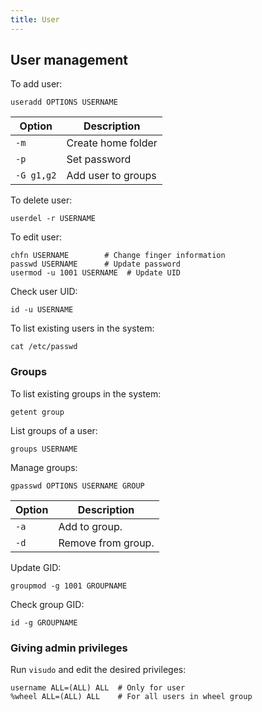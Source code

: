 ```yaml
---
title: User
---
```


## User management

To add user:

```shell
useradd OPTIONS USERNAME
```

| Option | Description |
| --- | --- |
| `-m` | Create home folder |
| `-p` | Set password |
| `-G g1,g2` | Add user to groups |

To delete user:

```shell
userdel -r USERNAME
```

To edit user:

```shell
chfn USERNAME        # Change finger information
passwd USERNAME      # Update password
usermod -u 1001 USERNAME  # Update UID
```

Check user UID:

```shell
id -u USERNAME
```

To list existing users in the system:

```shell
cat /etc/passwd
```

### Groups

To list existing groups in the system:

```shell
getent group
```

List groups of a user:

```shell
groups USERNAME
```

Manage groups:

```shell
gpasswd OPTIONS USERNAME GROUP
```

| Option | Description |
| --- | --- |
| `-a` | Add to group. |
| `-d` | Remove from group. |

Update GID:

```shell
groupmod -g 1001 GROUPNAME
```

Check group GID:

```shell
id -g GROUPNAME
```

### Giving admin privileges

Run `visudo` and edit the desired privileges:

```shell
username ALL=(ALL) ALL  # Only for user
%wheel ALL=(ALL) ALL    # For all users in wheel group
```
